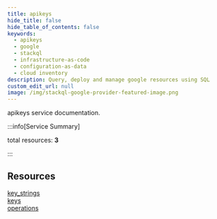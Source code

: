 ```yaml
---
title: apikeys
hide_title: false
hide_table_of_contents: false
keywords:
  - apikeys
  - google
  - stackql
  - infrastructure-as-code
  - configuration-as-data
  - cloud inventory
description: Query, deploy and manage google resources using SQL
custom_edit_url: null
image: /img/stackql-google-provider-featured-image.png
---
```


apikeys service documentation.

:::info[Service Summary]

total resources: __3__  

:::

## Resources
<div class="row">
<div class="providerDocColumn">
<a href="/services/apikeys/key_strings/">key_strings</a><br />
<a href="/services/apikeys/keys/">keys</a>
</div>
<div class="providerDocColumn">
<a href="/services/apikeys/operations/">operations</a>
</div>
</div>